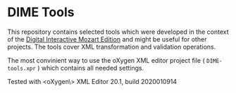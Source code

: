# DIME Tools
This repository contains selected tools which were developed in the context of the [Digital Interactive Mozart Edition][1] and might be useful for other projects. The tools cover XML transformation and validation operations. 

The most convinient way to use the oXygen XML editor project file ( `DIME-tools.xpr` ) which contains all needed settings.

Tested with <oXygen\\> XML Editor 20.1, build 2020010914


[1]: https://dme.mozarteum.at/en/music/edition/
